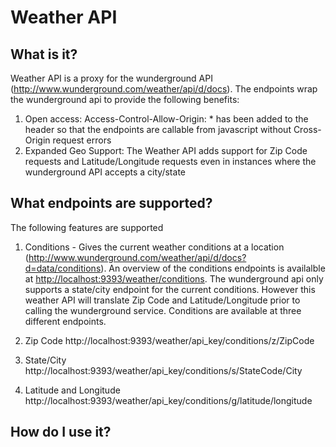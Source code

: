 Weather API
===========

What is it?
-----------
Weather API is a proxy for the wunderground API (http://www.wunderground.com/weather/api/d/docs). The endpoints wrap the wunderground api to provide the following benefits:

1. Open access: Access-Control-Allow-Origin: * has been added to the header so that the endpoints are callable from javascript without Cross-Origin request errors
2. Expanded Geo Support: The Weather API adds support for Zip Code requests and Latitude/Longitude requests even in instances where the wunderground API accepts a city/state

What endpoints are supported?
-----------------------------
The following features are supported

1. Conditions - Gives the current weather conditions at a location (http://www.wunderground.com/weather/api/d/docs?d=data/conditions). An overview of the conditions endpoints is availalble at [http://localhost:9393/weather/conditions](http://localhost:9393/weather/conditions).
The wunderground api only supports a state/city endpoint for the current conditions. However this weather API will translate Zip Code and Latitude/Longitude prior to calling the wunderground service. Conditions are available at three different endpoints.

  1. Zip Code
    http://localhost:9393/weather/api_key/conditions/z/ZipCode
  2. State/City
    http://localhost:9393/weather/api_key/conditions/s/StateCode/City
  3. Latitude and Longitude
    http://localhost:9393/weather/api_key/conditions/g/latitude/longitude

How do I use it?
----------------
